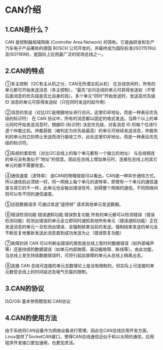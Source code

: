 # CAN介绍

## 1.CAN是什么？

CAN 是控制器局域网络 (Controller Area Network) 的简称。它是由研发和生产汽车电子产品著称的德国 BOSCH 公司开发的，并最终成为国际标准(ISO11519以及ISO11898)，是国际上应用最广泛的现场总线之一。

## 2.CAN的特点

①多主控制（I2C有主从机之分，CAN无所谓主机从机）
在总线空闲时，所有的单元都可开始发送消息（多主控制）。“最先”访问总线的单元可获得发送权（不管后面消息的优先级是否比自身的高）。多个单元“同时”开始发送时，发送高优先级 ID 消息的单元可获得发送权（只在同时发送时起作用）

②消息的发送（对比I2C是根据地址进行访问，这里ID非地址，而是一种表征优先级的标识符）
在 CAN 协议中，所有的消息都以固定的格式发送。当两个以上的单元同时开始发送消息时，根据ID (标识符) 决定优先级，对各消息 ID 的每个位进行逐个仲裁比较。仲裁获胜（被判定为优先级最高）的单元可继续发送消息，仲裁失利的单元则立刻停止发送而进行接收工作，此处这里ID非地址，而是一种表征优先级的标识符。

③系统的柔软性（对比I2C总线上的每个单元都有一个独立的地址）
与总线相连的单元没有类似于“地址”的信息。因此在总线上增加单元时，连接在总线上的其它单元的都不需要改变。

④通信速度（波特率）
由CAN的物理层就可以看出，CAN是一种异步通信方式，所以通信前必须统一好。同一网络上每个单元的波特率，即使有一个单元的通信速度与其它的不一样，此单元也会输出错误信号，妨碍整个网络的通信。不同网络间则可以有不同的通信速度。

⑤远程数据请求
可通过发送“遥控帧” 请求其他单元发送数据。

⑥错误检测功能·错误通知功能·错误恢复功能
所有的单元都可以检测错误（错误检测功能）检测出错误的单元会立即同时通知其他所有单元（错误通知功能）正在发送消息的单元一旦检测出错误，会强制结束当前的发送。强制结束发送的单元会不断反复地重新发送此消息直到成功发送为止（错误恢复功能）

⑦故障封闭
CAN 可以判断出错误的类型是总线上暂时的数据错误（如外部噪声等）还是持续的数据错误（如单元内部故障、驱动器故障、断线等）。由此功能，当总线上发生持续数据错误时，可将引起此故障的单元从总线上隔离出去。

⑧连接
CAN 总线可连接的单元总数理论上是没有限制的。但实际上可连接的单元数受总线上的时间延迟及电气负载的限制。

## 3.CAN的协议

ISO/OSI 基本参照模型和 CAN协议

## 4.CAN的使用方法

由于系统将CAN设备作为网络设备进行管理，因此在CAN总线应用开发方面，Linux提供了SocketCAN接口，使得CAN总线通信近似于和以太网的通信，应用程序开发接口更加通用，也更加灵活。